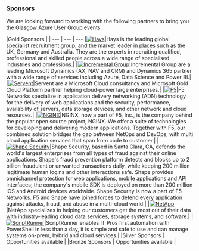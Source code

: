 ### Sponsors

We are looking forward to working with the following partners to bring you the Glasgow Azure User Group events.

|Gold Sponsors |   |
--- | --- | ---
|[![Hays](/img/hays.gif)](https://hays.co.uk)|Hays is the leading global specialist recruitment group, and the market leader in places such as the UK, Germany and Australia. They are the experts in recruiting qualified, professional and skilled people across a wide range of specialised industries and professions.|
|[![Incremental Group](/img/incrementalgroup.png)](https://incrementalgroup.co.uk/)|Incremental Group are a leading Microsoft Dynamics (AX, NAV and CRM) and Dynamics 365 partner with a wide range of services including Azure, Data Science and Power BI.|
|[![Servent](/img/servent.png)](https://www.servent.co.uk/)|Servent are a Microsoft Cloud consultancy and Microsoft Gold Cloud Platform partner helping cloud-power large enterprises.|
|[![F5](/img/f5.png)](https://www.f5.com/)|F5 Networks specialize in application delivery networking (ADN) technology for the delivery of web applications and the security, performance, availability of servers, data storage devices, and other network and cloud resources.|
|[![NGINX](/img/nginx.png)](https://www.nginx.com/)|NGINX, now a part of F5, Inc., is the company behind the popular open source project, NGINX. We offer a suite of technologies for developing and delivering modern applications. Together with F5, our combined solution bridges the gap between NetOps and DevOps, with multi cloud application services that span from code to customer.|
|[![Shape Security](/img/shape.jpg)](https://www.shapesecurity.com/)|Shape Security, based in Santa Clara, CA, defends the world's largest enterprises from all types of fraud against their online applications. Shape's fraud prevention platform detects and blocks up to 2 billion fraudulent or unwanted transactions daily, while keeping 200 million legitimate human logins and other interactions safe. Shape provides omnichannel protection for web applications, mobile applications and API interfaces; the company's mobile SDK is deployed on more than 200 million iOS and Android devices worldwide. Shape Security is now a part of F5 Networks. F5 and Shape have joined forces to defend every application against attacks, fraud, and abuse in a multi-cloud world.|
|[![NetApp](/img/netapp.png)](https://www.netapp.com/)|NetApp specializes in helping our customers get the most out of their data with industry-leading cloud data services, storage systems, and software.|
|[![ScriptRunner](/img/scriptrunner.png)](https://www.scriptrunner.com/)|ScriptRunner enables IT Pros first automation with PowerShell in less than a day, it is simple and safe to use and can manage systems on-prem, hybrid and cloud services.|
|Silver Sponsors  | Opportunities available  |
|Bronze Sponsors | Opportunities available  |
